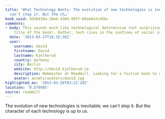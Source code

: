 ```yaml
---
title: 'What Technology Wants: The evolution of new technologies is inevitable; we
  can’t stop it. But the ch…'
book_uuid: 4d38439a-10eb-4384-9937-69ae643c45bc
comments:
- body: This sounds much like technological determinism (not surprising given the
    title of the book). Rather, tech rises in the confines of social context.
  date: '2013-03-27T16:32:26Z'
  user:
    username: david
    firstname: David
    lastname: Kjelkerud
    country: Germany
    city: Berlin
    website: http://david.kjelkerud.se
    description: Webmaster at Readmill. Looking for a fiction book to entertain me.
    avatar: assets/avatars/david.jpg
highlighted_on: '2013-03-26T03:22:20Z'
location: '0.570985'
source: readmill
---
```


The evolution of new technologies is inevitable; we can’t stop it. But the character of each technology is up to us.